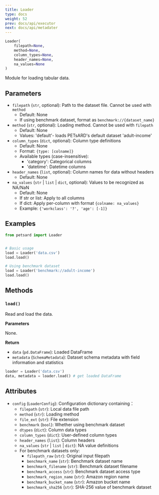 ```yaml
---
title: Loader
type: docs
weight: 52
prev: docs/api/executor
next: docs/api/metadater
---
```



```python
Loader(
    filepath=None,
    method=None,
    column_types=None,
    header_names=None,
    na_values=None
)
```

Module for loading tabular data.

## Parameters

- `filepath` (`str`, optional): Path to the dataset file. Cannot be used with `method`
  - Default: None
  - If using benchmark dataset, format as `benchmark://{dataset_name}`
- `method` (`str`, optional): Loading method. Cannot be used with `filepath`
  - Default: None
  - Values: 'default'- loads PETsARD's default dataset 'adult-income'
- `column_types` (`dict`, optional): Column type definitions
  - Default: None
  - Format: `{type: [colname]}`
  - Available types (case-insensitive):
    - 'category': Categorical columns
    - 'datetime': Datetime columns
- `header_names` (`list`, optional): Column names for data without headers
  - Default: None
- `na_values` (`str` | `list` | `dict`, optional): Values to be recognized as NA/NaN
  - Default: None
  - If str or list: Apply to all columns
  - If dict: Apply per-column with format `{colname: na_values}`
  - Example: `{'workclass': '?', 'age': [-1]}`

## Examples

```python
from petsard import Loader


# Basic usage
load = Loader('data.csv')
load.load()

# Using benchmark dataset
load = Loader('benchmark://adult-income')
load.load()
```

## Methods

### `load()`

Read and load the data.

**Parameters**

None.

**Return**

- `data` (`pd.DataFrame`): Loaded DataFrame
- `metadata` (`SchemaMetadata`): Dataset schema metadata with field information and statistics

```python
loader = Loader('data.csv')
data, metadata = loader.load() # get loaded DataFrame
```

## Attributes

- `config` (`LoaderConfig`): Configuration dictionary containing：
  - `filepath` (`str`): Local data file path
  - `method` (`str`): Loading method
  - `file_ext` (`str`): File extension
  - `benchmark` (`bool`): Whether using benchmark dataset
  - `dtypes` (`dict`): Column data types
  - `column_types` (`dict`): User-defined column types
  - `header_names` (`list`): Column headers
  - `na_values` (`str` | `list` | `dict`): NA value definitions
  - For benchmark datasets only:
    - `filepath_raw` (`str`): Original input filepath
    - `benchmark_name` (`str`): Benchmark dataset name
    - `benchmark_filename` (`str`): Benchmark dataset filename
    - `benchmark_access` (`str`): Benchmark dataset access type
    - `benchmark_region_name` (`str`): Amazon region name
    - `benchmark_bucket_name` (`str`): Amazon bucket name
    - `benchmark_sha256` (`str`): SHA-256 value of benchmark dataset